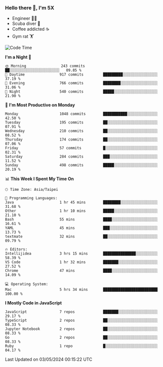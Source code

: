 ### Hello there 👋, I'm 5X

* Engineer 👨‍💻
* Scuba diver 🤿
* Coffee addicted ☕️
* Gym rat 🏋️

<!--START_SECTION:waka-->
![Code Time](http://img.shields.io/badge/Code%20Time-939%20hrs%2033%20mins-blue)

**I'm a Night 🦉** 

```text
🌞 Morning                243 commits         ██░░░░░░░░░░░░░░░░░░░░░░░   09.85 % 
🌆 Daytime                917 commits         █████████░░░░░░░░░░░░░░░░   37.19 % 
🌃 Evening                766 commits         ████████░░░░░░░░░░░░░░░░░   31.06 % 
🌙 Night                  540 commits         █████░░░░░░░░░░░░░░░░░░░░   21.90 % 
```
📅 **I'm Most Productive on Monday** 

```text
Monday                   1048 commits        ███████████░░░░░░░░░░░░░░   42.50 % 
Tuesday                  195 commits         ██░░░░░░░░░░░░░░░░░░░░░░░   07.91 % 
Wednesday                210 commits         ██░░░░░░░░░░░░░░░░░░░░░░░   08.52 % 
Thursday                 174 commits         ██░░░░░░░░░░░░░░░░░░░░░░░   07.06 % 
Friday                   57 commits          █░░░░░░░░░░░░░░░░░░░░░░░░   02.31 % 
Saturday                 284 commits         ███░░░░░░░░░░░░░░░░░░░░░░   11.52 % 
Sunday                   498 commits         █████░░░░░░░░░░░░░░░░░░░░   20.19 % 
```


📊 **This Week I Spent My Time On** 

```text
🕑︎ Time Zone: Asia/Taipei

💬 Programming Languages: 
Java                     1 hr 45 mins        ████████░░░░░░░░░░░░░░░░░   31.68 % 
Other                    1 hr 10 mins        █████░░░░░░░░░░░░░░░░░░░░   21.10 % 
Bash                     55 mins             ████░░░░░░░░░░░░░░░░░░░░░   16.61 % 
YAML                     45 mins             ███░░░░░░░░░░░░░░░░░░░░░░   13.73 % 
textmate                 32 mins             ██░░░░░░░░░░░░░░░░░░░░░░░   09.79 % 

🔥 Editors: 
Intellijidea             3 hrs 15 mins       ███████████████░░░░░░░░░░   58.39 % 
VS Code                  1 hr 32 mins        ███████░░░░░░░░░░░░░░░░░░   27.52 % 
Chrome                   47 mins             ████░░░░░░░░░░░░░░░░░░░░░   14.09 % 

💻 Operating System: 
Mac                      5 hrs 34 mins       █████████████████████████   100.00 % 
```

**I Mostly Code in JavaScript** 

```text
JavaScript               7 repos             ███████░░░░░░░░░░░░░░░░░░   29.17 % 
TypeScript               2 repos             ██░░░░░░░░░░░░░░░░░░░░░░░   08.33 % 
Jupyter Notebook         2 repos             ██░░░░░░░░░░░░░░░░░░░░░░░   08.33 % 
Go                       2 repos             ██░░░░░░░░░░░░░░░░░░░░░░░   08.33 % 
Ruby                     1 repo              █░░░░░░░░░░░░░░░░░░░░░░░░   04.17 % 
```




 Last Updated on 03/05/2024 00:15:22 UTC
<!--END_SECTION:waka-->
